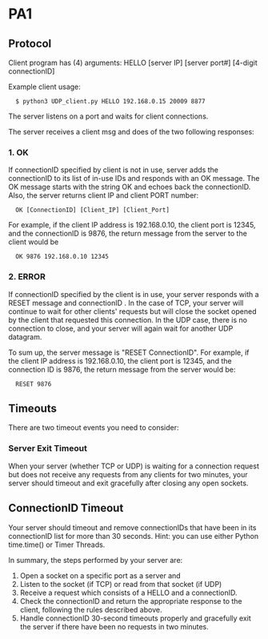 # PA1

## Protocol
Client program has (4) arguments: HELLO [server IP] [server port#] [4-digit connectionID]

Example client usage:
```
  $ python3 UDP_client.py HELLO 192.168.0.15 20009 8877
```
The server listens on a port and waits for client connections.

The server receives a client msg and does of the two following responses:

### 1. OK

If connectionID specified by client is not in use, server adds the 
connectionID to its list of in-use IDs and responds with an OK message. 
The OK message starts with the string OK and echoes back the 
connectionID. Also, the server returns client IP and client PORT 
number:
```
  OK [ConnectionID] [Client_IP] [Client_Port]
```

For example, if the client IP address is 192.168.0.10, the client port
is 12345, and the connectionID is 9876, the return message from the server
to the client would be 
```
  OK 9876 192.168.0.10 12345
```

### 2. ERROR

If connectionID specified by the client is in use, your server responds 
with a RESET message and connectionID . In the case of TCP, your server 
will continue to wait for other clients' requests but will close the 
socket opened by the client that requested this connection. In the UDP 
case, there is no connection to close, and your server will again wait 
for another UDP datagram.

To sum up, the server message is "RESET ConnectionID". For example, if 
the client IP address is 192.168.0.10, the client port is 12345, and the 
connection ID is 9876, the return message from the server would be:
```
  RESET 9876
```

## Timeouts
There are two timeout events you need to consider:

### Server Exit Timeout
 When your server (whether TCP or UDP) is waiting for a connection request but does not receive any requests from any clients for two minutes, your server should timeout and exit gracefully after closing any open sockets. 

## ConnectionID Timeout
 Your server should timeout and remove connectionIDs that have been in its connectionID list for more than 30 seconds. Hint: you can use either Python time.time() or Timer Threads. 

 In summary, the steps performed by your server are:

1. Open a socket on a specific port as a server and
2. Listen to the socket (if TCP) or read from that socket (if UDP)
3. Receive a request which consists of a HELLO and a connectionID.
4. Check the connectionID and return the appropriate response to the client,
   following the rules described above.
5. Handle connectionID 30-second timeouts properly and gracefully exit the
   server if there have been no requests in two minutes.

